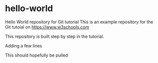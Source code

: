 # hello-world
Hello World repository for Git tutorial
This is an example repository for the Git tutoial on https://www.w3schools.com

This repository is built step by step in the tutorial.

Adding a few lines

This should hopefully be pulled
